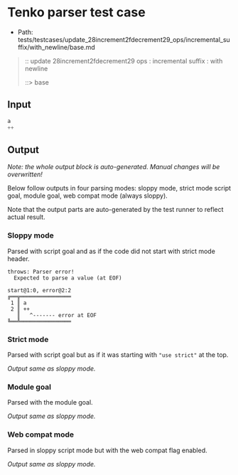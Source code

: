 # Tenko parser test case

- Path: tests/testcases/update_28increment2fdecrement29_ops/incremental_suffix/with_newline/base.md

> :: update 28increment2fdecrement29 ops : incremental suffix : with newline
>
> ::> base

## Input

`````js
a
++
`````

## Output

_Note: the whole output block is auto-generated. Manual changes will be overwritten!_

Below follow outputs in four parsing modes: sloppy mode, strict mode script goal, module goal, web compat mode (always sloppy).

Note that the output parts are auto-generated by the test runner to reflect actual result.

### Sloppy mode

Parsed with script goal and as if the code did not start with strict mode header.

`````
throws: Parser error!
  Expected to parse a value (at EOF)

start@1:0, error@2:2
╔══╦════════════════
 1 ║ a
 2 ║ ++
   ║   ^------- error at EOF
╚══╩════════════════

`````

### Strict mode

Parsed with script goal but as if it was starting with `"use strict"` at the top.

_Output same as sloppy mode._

### Module goal

Parsed with the module goal.

_Output same as sloppy mode._

### Web compat mode

Parsed in sloppy script mode but with the web compat flag enabled.

_Output same as sloppy mode._
